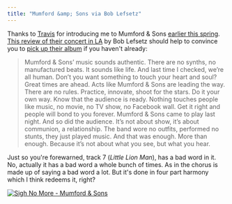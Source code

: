 ```yaml
---
title: "Mumford &amp; Sons via Bob Lefsetz"
---
```

<p>Thanks to <a href="https://travisldyck.blogspot.com/">Travis</a> for introducing me to Mumford & Sons <a href="https://chrisenns.com/2010/05/31/timshel/">earlier this spring</a>.  <a href="https://lefsetz.com/wordpress/index.php/archives/2010/10/19/mumford-sons-at-the-palladium/">This review of their concert in LA</a> by Bob Lefsetz should help to convince you to <a href="https://click.linksynergy.com/fs-bin/stat?id=6PFrOqNV4B8&offerid=146261&type=3&subid=0&tmpid=1826&RD_PARM1=http%253A%252F%252Fitunes.apple.com%252Fca%252Falbum%252Fsigh-no-more%252Fid354072886%253Fuo%253D4%2526partnerId%253D30" target="itunes_store">pick up their album</a> if you haven't already:</p>
<blockquote><p>Mumford & Sons’ music sounds authentic.  There are no synths, no manufactured beats.  It sounds like life.  And last time I checked, we’re all human.  Don’t you want something to touch your heart and soul?  Great times are ahead.  Acts like Mumford & Sons are leading the way. There are no rules.  Practice, innovate, shoot for the stars. Do it your own way.  Know that the audience is ready.  Nothing touches people like music, no movie, no TV show, no Facebook wall.  Get it right and people will bond to you forever.  Mumford & Sons came to play last night. And so did the audience.  It’s not about show, it’s about communion, a relationship.  The band wore no outfits, performed no stunts, they just played music.  And that was enough.  More than enough.  Because it’s not about what you see, but what you hear.</p></blockquote>
<p>Just so you're forewarned, track 7 (<em>Little Lion Man</em>), has a bad word in it.  No, actually it has a bad word a whole bunch of times.  As in the chorus is made up of saying a bad word a lot.  But it's done in four part harmony which I think redeems it, right?</p>
<p><a href="https://click.linksynergy.com/fs-bin/stat?id=6PFrOqNV4B8&offerid=146261&type=3&subid=0&tmpid=1826&RD_PARM1=http%253A%252F%252Fitunes.apple.com%252Fca%252Falbum%252Fsigh-no-more%252Fid354072886%253Fuo%253D4%2526partnerId%253D30" target="itunes_store"><img src="https://ax.phobos.apple.com.edgesuite.net/images/web/linkmaker/badge_itunes-lrg.gif" alt="Sigh No More - Mumford & Sons" style="border: 0;"/></a></p>
